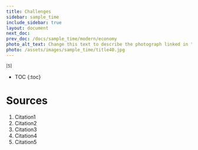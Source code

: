 ```yaml
---
title: Challenges
sidebar: sample_time
include_sidebar: true
layout: document
next_doc: 
prev_doc: /docs/sample_time/modern/economy
photo_alt_text: Change this text to describe the photograph linked in "photo".
photo: /assets/images/sample_time/title40.jpg
---
```


<sup>[5]</sup>

* TOC
{:toc}

# Sources

1. Citation1
2. Citation2
3. Citation3
4. Citation4
5. Citation5
